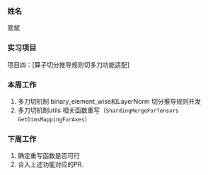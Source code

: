 ### 姓名
管斌
### 实习项目
项目四：[算子切分推导规则切多刀功能适配]
### 本周工作
1. 多刀切机制 binary_element_wise和LayerNorm 切分推导规则开发
2. 多刀切机制utils 相关函数重写（```ShardingMergeForTensors``` ```GetDimsMappingForAxes```）


### 下周工作

1. 确定重写函数是否可行
2. 合入上述功能对应的PR.